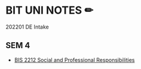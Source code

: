 # BIT UNI NOTES ✏
202201 DE Intake

## SEM 4
- [BIS 2212 Social and Professional Responsibilities](BIS2212.md)
